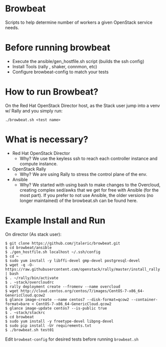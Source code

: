 # Browbeat
Scripts to help determine number of workers a given OpenStack service needs.

# Before running browbeat
* Execute the ansible/gen_hostfile.sh script (builds the ssh config)
* Install Tools (rally , shaker, connmon, etc)
* Configure browbeat-config to match your tests

# How to run Browbeat?
On the Red Hat OpenStack Director host, as the Stack user jump into a venv w/ Rally and you simply run:

    ./browbeat.sh <test name>

# What is necessary?
* Red Hat OpenStack Director
  * Why? We use the keyless ssh to reach each controller instance and compute instance.
* OpenStack Rally
  * Why? We are using Rally to stress the control plane of the env.
* Ansible
  * Why? We started with using bash to make changes to the Overcloud, creating complex sed/awks that we get for free with Ansible (for the most part). If you prefer to not use Ansible, the older versions (no longer maintained) of the browbeat.sh can be found here.


# Example Install and Run

On director (As stack user):
```
$ git clone https://github.com/jtaleric/browbeat.git
$ cd browbeat/ansible
$ ./gen_hostfile.sh localhost ~/.ssh/config
$ cd ~
$ sudo yum install -y libffi-devel gmp-devel postgresql-devel
$ wget -q -O- https://raw.githubusercontent.com/openstack/rally/master/install_rally.sh | bash
$ . ~/rally/bin/activate
$ . ~stack/overcloudrc
$ rally deployment create --fromenv --name overcloud
$ wget http://cloud.centos.org/centos/7/images/CentOS-7-x86_64-GenericCloud.qcow2
$ glance image-create --name centos7 --disk-format=qcow2 --container-format=bare < CentOS-7-x86_64-GenericCloud.qcow2
$ glance image-update centos7 --is-public true
$ . ~stack/stackrc
$ cd browbeat
$ sudo yum install -y freetype-devel libpng-devel
$ sudo pip install -Ur requirements.txt
$ ./browbeat.sh test01
```
Edit `browbeat-config` for desired tests before running `browbeat.sh`
